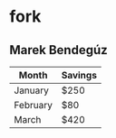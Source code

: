 # fork
## Marek Bendegúz

| Month    | Savings |
| -------- | ------- |
| January  | $250    |
| February | $80     |
| March    | $420    |
